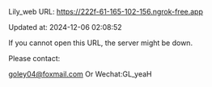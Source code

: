 Lily_web URL: https://222f-61-165-102-156.ngrok-free.app

Updated at: 2024-12-06 02:08:52

If you cannot open this URL, the server might be down.

Please contact: 

goley04@foxmail.com Or Wechat:GL_yeaH